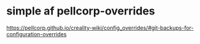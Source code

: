 # simple af pellcorp-overrides
https://pellcorp.github.io/creality-wiki/config_overrides/#git-backups-for-configuration-overrides
